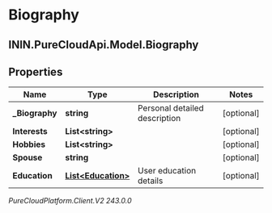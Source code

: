 # Biography

## ININ.PureCloudApi.Model.Biography

## Properties

|Name | Type | Description | Notes|
|------------ | ------------- | ------------- | -------------|
| **_Biography** | **string** | Personal detailed description | [optional] |
| **Interests** | **List&lt;string&gt;** |  | [optional] |
| **Hobbies** | **List&lt;string&gt;** |  | [optional] |
| **Spouse** | **string** |  | [optional] |
| **Education** | [**List&lt;Education&gt;**](Education) | User education details | [optional] |



_PureCloudPlatform.Client.V2 243.0.0_
